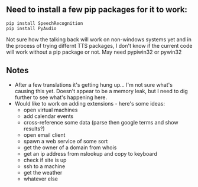 ## Need to install a few pip packages for it to work:

```
pip install SpeechRecognition
pip install PyAudio
```

Not sure how the talking back will work on non-windows systems yet and in the process of trying differnt TTS packages, I don't know if the current code will work without a pip package or not. May need pypiwin32 or pywin32

## Notes
- After a few translations it's getting hung up... I'm not sure what's causing this yet. Doesn't appear to be a memory leak, but I need to dig further to see what's happening here.
- Would like to work on adding extensions - here's some ideas:
    - open virtual machines
    - add calendar events
    - cross-reference some data (parse then google terms and show results?)
    - open email client
    - spawn a web service of some sort
    - get the owner of a domain from whois
    - get an ip address from nslookup and copy to keyboard
    - check if site is up
    - ssh to a machine
    - get the weather
    - whatever else